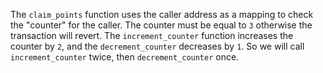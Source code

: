 The `claim_points` function uses the caller address as a mapping to check the "counter" for the caller.
The counter must be equal to `3` otherwise the transaction will revert.
The `increment_counter` function increases the counter by `2`, and the `decrement_counter` decreases by `1`.
So we will call `increment_counter` twice, then `decrement_counter` once.
